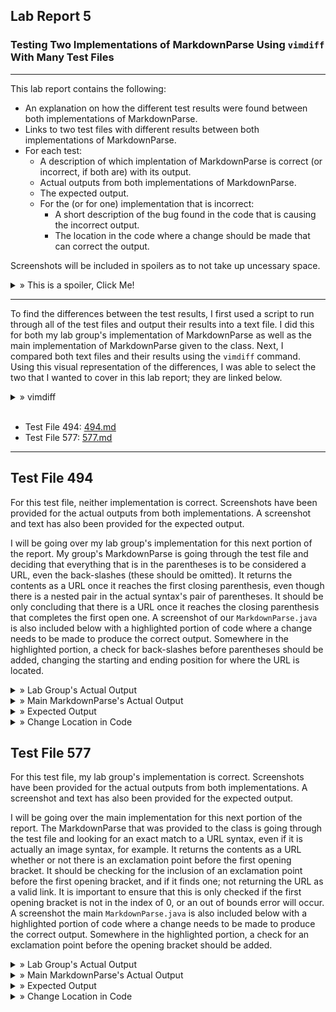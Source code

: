 ## Lab Report 5
### Testing Two Implementations of MarkdownParse Using ```vimdiff``` With Many Test Files
---

This lab report contains the following:
- An explanation on how the different test results were found between both implementations of MarkdownParse.
- Links to two test files with different results between both implementations of MarkdownParse.
- For each test:
  - A description of which implentation of MarkdownParse is correct (or incorrect, if both are) with its output.
  - Actual outputs from both implementations of MarkdownParse.
  - The expected output.
  - For the (or for one) implementation that is incorrect:
    - A short description of the bug found in the code that is causing the incorrect output.
    - The location in the code where a change should be made that can correct the output.

Screenshots will be included in spoilers as to not take up uncessary space. 

<details>
  <summary> » This is a spoiler, Click Me!</summary>
  This is the inside of a spoiler where images will be located!
  </details>

---

To find the differences between the test results, I first used a script to run through all of the test files and output their results into a text file. I did this for both my lab group's implementation of MarkdownParse as well as the main implementation of MarkdownParse given to the class. Next, I compared both text files and their results using the ```vimdiff``` command. Using this visual representation of the differences, I was able to select the two that I wanted to cover in this lab report; they are linked below.

<details>
  <summary> » vimdiff</summary>
  <br /><img src="lab5images/vimdiff.png" alt="Vimdiff Usage">
  </details><br />

- Test File 494: <a href="https://github.com/nidhidhamnani/markdown-parser/blob/main/test-files/494.md?plain=1" target="_blank">494.md</a>
- Test File 577: <a href="https://github.com/nidhidhamnani/markdown-parser/blob/main/test-files/577.md?plain=1" target="_blank">577.md</a>

---

## Test File 494

  For this test file, neither implementation is correct. Screenshots have been provided for the actual outputs from both implementations. A screenshot and text has also been provided for the expected output.
  
  I will be going over my lab group's implementation for this next portion of the report. My group's MarkdownParse is going through the test file and deciding that everything that is in the parentheses is to be considered a URL, even the back-slashes (these should be omitted). It returns the contents as a URL once it reaches the first closing parenthesis, even though there is a nested pair in the actual syntax's pair of parentheses. It should be only concluding that there is a URL once it reaches the closing parenthesis that completes the first open one. A screenshot of our ```MarkdownParse.java``` is also included below with a highlighted portion of code where a change needs to be made to produce the correct output. Somewhere in the highlighted portion, a check for back-slashes before parentheses should be added, changing the starting and ending position for where the URL is located.
  
<details>
  <summary> » Lab Group's Actual Output</summary>
  <img src="lab5images/tf494labgroupactualoutput.png" alt="Test File 494 - Lab Group's Actual Output">
  </details>

<details>
  <summary> » Main MarkdownParse's Actual Output</summary>
  <img src="lab5images/tf494mainactualoutput.png" alt="Test File 494 - Main MarkdownParse's Actual Output">
  </details>

<details>
  <summary> » Expected Output</summary>
  [(foo)]
  <br /><img src="lab5images/tf494expectedoutput.png" alt="Test File 494 - Expected Output">
  </details>
  
<details>
  <summary> » Change Location in Code</summary>
  <img src="lab5images/494changelocincode.png" alt="Test File 494 - Location in Code to Implement Change">
  </details>


## Test File 577

   For this test file, my lab group's implementation is correct. Screenshots have been provided for the actual outputs from both implementations. A screenshot and text has also been provided for the expected output.
   
   I will be going over the main implementation for this next portion of the report. The MarkdownParse that was provided to the class is going through the test file and looking for an exact match to a URL syntax, even if it is actually an image syntax, for example. It returns the contents as a URL whether or not there is an exclamation point before the first opening bracket. It should be checking for the inclusion of an exclamation point before the first opening bracket, and if it finds one; not returning the URL as a valid link. It is important to ensure that this is only checked if the first opening bracket is not in the index of 0, or an out of bounds error will occur. A screenshot the main ```MarkdownParse.java``` is also included below with a highlighted portion of code where a change needs to be made to produce the correct output. Somewhere in the highlighted portion, a check for an exclamation point before the opening bracket should be added.
  
<details>
  <summary> » Lab Group's Actual Output</summary>
  <img src="lab5images/tf577labgroupactualoutput.png" alt="Test File 577 - Lab Group's Actual Output">
  </details>

<details>
  <summary> » Main MarkdownParse's Actual Output</summary>
  <img src="lab5images/tf577mainactualoutput.png" alt="Test File 577 - Main MarkdownParse's Actual Output">
  </details>

<details>
  <summary> » Expected Output</summary>
  []
  <br /><img src="lab5images/tf577expectedoutput.png" alt="Test File 577 - Expected Output">
  </details>
  
<details>
  <summary> » Change Location in Code</summary>
  <img src="lab5images/577changelocincode.png" alt="Test File 577 - Location in Code to Implement Change">
  </details>
  
